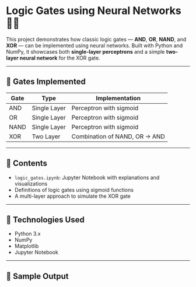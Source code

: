 # Logic Gates using Neural Networks 🧠🔌

This project demonstrates how classic logic gates — **AND**, **OR**, **NAND**, and **XOR** — can be implemented using neural networks. Built with Python and NumPy, it showcases both **single-layer perceptrons** and a simple **two-layer neural network** for the XOR gate.

---

## 🧠 Gates Implemented

| Gate | Type | Implementation |
|------|------|----------------|
| AND  | Single Layer | Perceptron with sigmoid |
| OR   | Single Layer | Perceptron with sigmoid |
| NAND | Single Layer | Perceptron with sigmoid |
| XOR  | Two Layer | Combination of NAND, OR → AND |

---

## 📁 Contents

- `logic_gates.ipynb`: Jupyter Notebook with explanations and visualizations
- Definitions of logic gates using sigmoid functions
- A multi-layer approach to simulate the XOR gate

---

## 🚀 Technologies Used

- Python 3.x
- NumPy
- Matplotlib
- Jupyter Notebook

---

## 🧪 Sample Output


